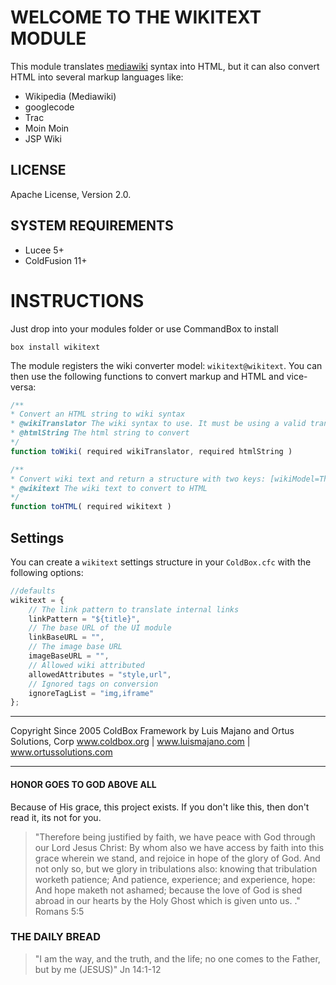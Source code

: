 # WELCOME TO THE WIKITEXT MODULE

This module translates [mediawiki](https://www.mediawiki.org/wiki/MediaWiki) syntax into HTML, but it can also convert HTML into several markup languages like:

* Wikipedia (Mediawiki)
* googlecode
* Trac
* Moin Moin
* JSP Wiki

## LICENSE

Apache License, Version 2.0.

## SYSTEM REQUIREMENTS

* Lucee 5+
* ColdFusion 11+

# INSTRUCTIONS

Just drop into your modules folder or use CommandBox to install

`box install wikitext`

The module registers the wiki converter model: `wikitext@wikitext`.  You can then use the following functions to convert markup and HTML and vice-versa:

```js
/**
* Convert an HTML string to wiki syntax
* @wikiTranslator The wiki syntax to use. It must be using a valid translator. See getTranslators()
* @htmlString The html string to convert
*/
function toWiki( required wikiTranslator, required htmlString )

/**
* Convert wiki text and return a structure with two keys: [wikiModel=The java wiki model object,html=the converted html string]
* @wikitext The wiki text to convert to HTML
*/
function toHTML( required wikitext )

```


## Settings
You can create a `wikitext` settings structure in your `ColdBox.cfc` with the following options:

```js
//defaults
wikitext = {
    // The link pattern to translate internal links
    linkPattern = "${title}",
    // The base URL of the UI module
    linkBaseURL = "",
    // The image base URL
    imageBaseURL = "",
    // Allowed wiki attributed
    allowedAttributes = "style,url",
    // Ignored tags on conversion
    ignoreTagList = "img,iframe"
};
```

********************************************************************************
Copyright Since 2005 ColdBox Framework by Luis Majano and Ortus Solutions, Corp
www.coldbox.org | www.luismajano.com | www.ortussolutions.com
********************************************************************************

#### HONOR GOES TO GOD ABOVE ALL

Because of His grace, this project exists. If you don't like this, then don't read it, its not for you.

>"Therefore being justified by faith, we have peace with God through our Lord Jesus Christ:
By whom also we have access by faith into this grace wherein we stand, and rejoice in hope of the glory of God.
And not only so, but we glory in tribulations also: knowing that tribulation worketh patience;
And patience, experience; and experience, hope:
And hope maketh not ashamed; because the love of God is shed abroad in our hearts by the 
Holy Ghost which is given unto us. ." Romans 5:5

### THE DAILY BREAD

 > "I am the way, and the truth, and the life; no one comes to the Father, but by me (JESUS)" Jn 14:1-12